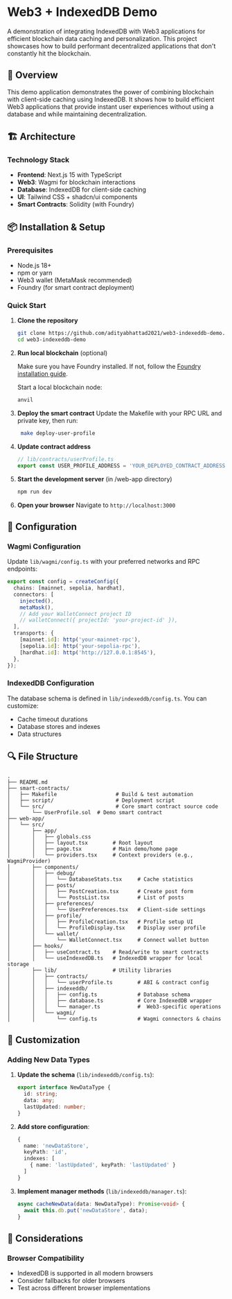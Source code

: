 # Web3 + IndexedDB Demo

A demonstration of integrating IndexedDB with Web3 applications for efficient blockchain data caching and personalization. This project showcases how to build performant decentralized applications that don't constantly hit the blockchain.

## 🚀 Overview

This demo application demonstrates the power of combining blockchain with client-side caching using IndexedDB. It shows how to build efficient Web3 applications that provide instant user experiences without using a database and while maintaining decentralization.


## 🏗️ Architecture

### Technology Stack

- **Frontend**: Next.js 15 with TypeScript
- **Web3**: Wagmi for blockchain interactions
- **Database**: IndexedDB for client-side caching
- **UI**: Tailwind CSS + shadcn/ui components
- **Smart Contracts**: Solidity (with Foundry)

## 📦 Installation & Setup

### Prerequisites

- Node.js 18+ 
- npm or yarn
- Web3 wallet (MetaMask recommended)
- Foundry (for smart contract deployment)

### Quick Start

1. **Clone the repository**
   ```bash
   git clone https://github.com/adityabhattad2021/web3-indexeddb-demo.git
   cd web3-indexeddb-demo
   ```
2.  **Run local blockchain** (optional)
    
    Make sure you have Foundry installed. If not, follow the [Foundry installation guide](https://getfoundry.sh/introduction/getting-started).

    Start a local blockchain node:
    ```bash
    anvil
    ```
3. **Deploy the smart contract**
    Update the Makefile with your RPC URL and private key, then run:
   ```bash
    make deploy-user-profile
   ```

4. **Update contract address**
   ```typescript
   // lib/contracts/userProfile.ts
   export const USER_PROFILE_ADDRESS = 'YOUR_DEPLOYED_CONTRACT_ADDRESS';
   ```

5. **Start the development server** (in /web-app directory)
   ```bash
   npm run dev
   ```

6. **Open your browser**
   Navigate to `http://localhost:3000`

## 🔧 Configuration

### Wagmi Configuration

Update `lib/wagmi/config.ts` with your preferred networks and RPC endpoints:

```typescript
export const config = createConfig({
  chains: [mainnet, sepolia, hardhat],
  connectors: [
    injected(),
    metaMask(),
    // Add your WalletConnect project ID
    // walletConnect({ projectId: 'your-project-id' }),
  ],
  transports: {
    [mainnet.id]: http('your-mainnet-rpc'),
    [sepolia.id]: http('your-sepolia-rpc'),
    [hardhat.id]: http('http://127.0.0.1:8545'),
  },
});
```

### IndexedDB Configuration

The database schema is defined in `lib/indexeddb/config.ts`. You can customize:

- Cache timeout durations
- Database stores and indexes
- Data structures

## 🔍 File Structure

```
.                                   
├── README.md                     
├── smart-contracts/               
│   ├── Makefile                   # Build & test automation
│   ├── script/                    # Deployment script
│   └── src/                       # Core smart contract source code
│       └── UserProfile.sol  # Demo smart contract
├── web-app/                       
│   └── src/                   
│       ├── app/                
│       │   ├── globals.css  
│       │   ├── layout.tsx        # Root layout
│       │   ├── page.tsx          # Main demo/home page
│       │   └── providers.tsx     # Context providers (e.g., WagmiProvider)
│       ├── components/          
│       │   ├── debug/
│       │   │   └── DatabaseStats.tsx     # Cache statistics
│       │   ├── posts/
│       │   │   ├── PostCreation.tsx      # Create post form
│       │   │   └── PostsList.tsx         # List of posts
│       │   ├── preferences/
│       │   │   └── UserPreferences.tsx   # Client-side settings
│       │   ├── profile/
│       │   │   ├── ProfileCreation.tsx   # Profile setup UI
│       │   │   └── ProfileDisplay.tsx    # Display user profile
│       │   └── wallet/
│       │       └── WalletConnect.tsx     # Connect wallet button
│       ├── hooks/             
│       │   ├── useContract.ts    # Read/write to smart contracts
│       │   └── useIndexedDB.ts   # IndexedDB wrapper for local storage
│       ├── lib/                  # Utility libraries
│       │   ├── contracts/
│       │   │   └── userProfile.ts        # ABI & contract config
│       │   ├── indexeddb/
│       │   │   ├── config.ts             # Database schema
│       │   │   ├── database.ts           # Core IndexedDB wrapper
│       │   │   └── manager.ts            #  Web3-specific operations
│       │   └── wagmi/
│       │       └── config.ts             # Wagmi connectors & chains

```




## 🔧 Customization

### Adding New Data Types

1. **Update the schema** (`lib/indexeddb/config.ts`):
   ```typescript
   export interface NewDataType {
     id: string;
     data: any;
     lastUpdated: number;
   }
   ```

2. **Add store configuration**:
   ```typescript
   {
     name: 'newDataStore',
     keyPath: 'id',
     indexes: [
       { name: 'lastUpdated', keyPath: 'lastUpdated' }
     ]
   }
   ```

3. **Implement manager methods** (`lib/indexeddb/manager.ts`):
   ```typescript
   async cacheNewData(data: NewDataType): Promise<void> {
     await this.db.put('newDataStore', data);
   }
   ```



## 💭 Considerations

### Browser Compatibility
- IndexedDB is supported in all modern browsers
- Consider fallbacks for older browsers
- Test across different browser implementations